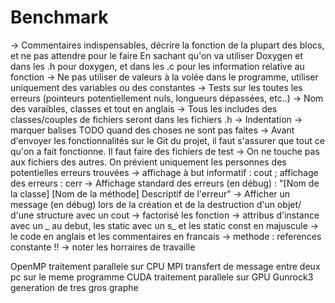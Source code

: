 # Benchmark

-> Commentaires indispensables, décrire la fonction de la plupart des blocs, et ne pas attendre pour le faire
En sachant qu'on va utiliser Doxygen et dans les .h pour doxygen, et dans les .c pour les information relative au fonction
-> Ne pas utiliser de valeurs à la volée dans le programme, utiliser uniquement des variables ou des constantes
-> Tests sur les toutes les erreurs (pointeurs potentiellement nuls, longueurs dépassées, etc..)
-> Nom des varaibles, classes et tout en anglais
-> Tous les includes des classes/couples de fichiers seront dans les fichiers .h
-> Indentation
-> marquer balises TODO quand des choses ne sont pas faites
-> Avant d'envoyer les fonctionnalités sur le Git du projet, il faut s'assurer que tout ce qu'on a fait fonctionne. Il faut faire des fichiers de test
-> On ne touche pas aux fichiers des autres. On prévient uniquement les personnes des potentielles erreurs trouvées
-> affichage à but informatif : cout ; affichage des erreurs : cerr
-> Affichage standard des erreurs (en débug) : "[Nom de la classe] [Nom de la méthode] Descriptif de l'erreur"
-> Afficher un message (en débug) lors de la création et de la destruction d'un objet/ d'une structure avec un cout
-> factorisé les fonction
-> attribus d'instance avec un _ au debut, les static avec un s_ et les static const en majuscule
-> le code en anglais et les commentaires en francais
-> methode : references constante !!
-> noter les horraires de travaille 

OpenMP traitement parallele sur CPU
MPI transfert de message entre deux pc sur le meme programme
CUDA traitement parallele sur GPU
Gunrock3 generation de tres gros graphe